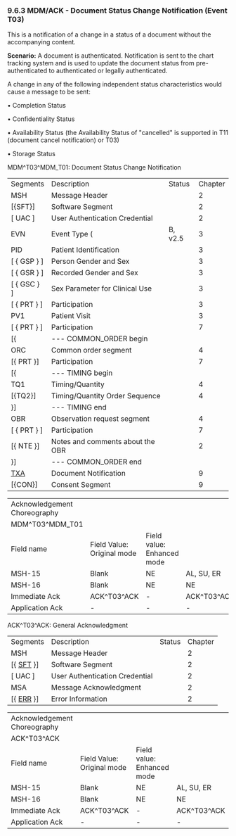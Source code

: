### 9.6.3 MDM/ACK - Document Status Change Notification (Event T03) 

This is a notification of a change in a status of a document without the accompanying content.

**Scenario:** A document is authenticated. Notification is sent to the chart tracking system and is used to update the document status from pre-authenticated to authenticated or legally authenticated.

A change in any of the following independent status characteristics would cause a message to be sent:

• Completion Status

• Confidentiality Status

• Availability Status (the Availability Status of "cancelled" is supported in T11 (document cancel notification) or T03)

• Storage Status

MDM^T03^MDM_T01: Document Status Change Notification

|     |     |     |     |
| --- | --- | --- | --- |
| Segments | Description | Status | Chapter |
| MSH | Message Header |  | 2 |
| [\{SFT}] | Software Segment |  | 2 |
| [ UAC ] | User Authentication Credential |  | 2 |
| EVN | Event Type ( | B, v2.5 | 3 |
| PID | Patient Identification |  | 3 |
| [ \{ GSP } ] | Person Gender and Sex |  | 3 |
| [ \{ GSR } ] | Recorded Gender and Sex |  | 3 |
| [ \{ GSC } ] | Sex Parameter for Clinical Use |  | 3 |
| [ \{ PRT } ] | Participation |  | 3 |
| PV1 | Patient Visit |  | 3 |
| [ \{ PRT } ] | Participation |  | 7 |
| [\{ | --- COMMON_ORDER begin |  |  |
| ORC | Common order segment |  | 4 |
| [\{ PRT }] | Participation |  | 7 |
| [\{ | --- TIMING begin |  |  |
| TQ1 | Timing/Quantity |  | 4 |
| [\{TQ2}] | Timing/Quantity Order Sequence |  | 4 |
| }] | --- TIMING end |  |  |
| OBR | Observation request segment |  | 4 |
| [ \{ PRT } ] | Participation |  | 7 |
| [\{ NTE }] | Notes and comments about the OBR |  | 2 |
| }] | --- COMMON_ORDER end |  |  |
| [TXA](#TXA) | Document Notification |  | 9 |
| [\{CON}] | Consent Segment |  | 9 |

|     |     |     |     |     |     |
| --- | --- | --- | --- | --- | --- |
| Acknowledgement Choreography |  |  |  |  |  |
| MDM^T03^MDM_T01 |  |  |  |  |  |
| Field name | Field Value: Original mode | Field value: Enhanced mode |  |  |  |
| MSH-15 | Blank | NE | AL, SU, ER | NE | AL, SU, ER |
| MSH-16 | Blank | NE | NE | AL, SU, ER | AL, SU, ER |
| Immediate Ack | ACK^T03^ACK | - | ACK^T03^ACK | - | ACK^T03^ACK |
| Application Ack | - | - | - | ACK^T03^ACK | ACK^T03^ACK |

ACK^T03^ACK: General Acknowledgment

|     |     |     |     |
| --- | --- | --- | --- |
| Segments | Description | Status | Chapter |
| MSH | Message Header |  | 2 |
| [\{ [SFT](#SFT) }] | Software Segment |  | 2 |
| [ UAC ] | User Authentication Credential |  | 2 |
| MSA | Message Acknowledgment |  | 2 |
| [\{ [ERR](#ERR) }] | Error Information |  | 2 |

|     |     |     |     |
| --- | --- | --- | --- |
| Acknowledgement Choreography |  |  |  |
| ACK^T03^ACK |  |  |  |
| Field name | Field Value: Original mode | Field value: Enhanced mode |  |
| MSH-15 | Blank | NE | AL, SU, ER |
| MSH-16 | Blank | NE | NE |
| Immediate Ack | ACK^T03^ACK | - | ACK^T03^ACK |
| Application Ack | - | - | - |
